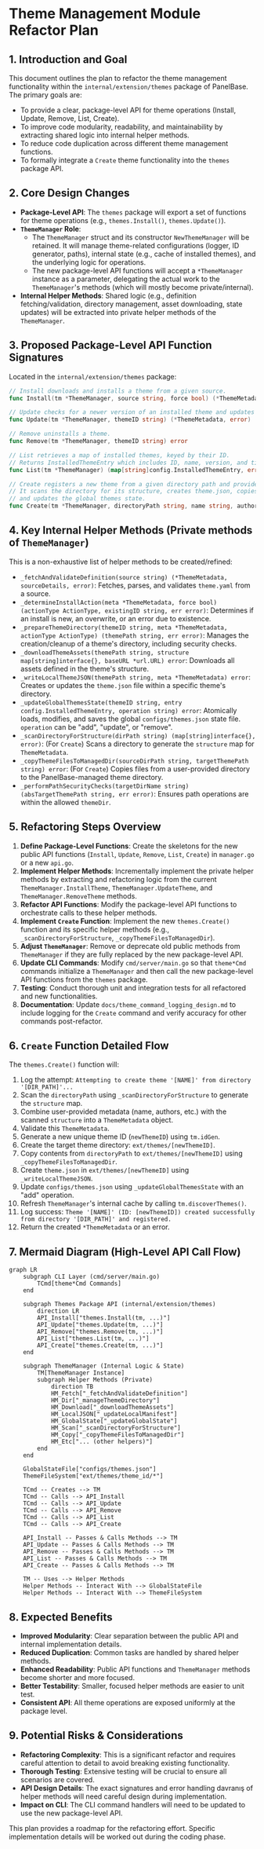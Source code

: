 # Theme Management Module Refactor Plan

## 1. Introduction and Goal

This document outlines the plan to refactor the theme management functionality within the `internal/extension/themes` package of PanelBase. The primary goals are:
- To provide a clear, package-level API for theme operations (Install, Update, Remove, List, Create).
- To improve code modularity, readability, and maintainability by extracting shared logic into internal helper methods.
- To reduce code duplication across different theme management functions.
- To formally integrate a `Create` theme functionality into the `themes` package API.

## 2. Core Design Changes

-   **Package-Level API**: The `themes` package will export a set of functions for theme operations (e.g., `themes.Install()`, `themes.Update()`).
-   **`ThemeManager` Role**:
    -   The `ThemeManager` struct and its constructor `NewThemeManager` will be retained. It will manage theme-related configurations (logger, ID generator, paths), internal state (e.g., cache of installed themes), and the underlying logic for operations.
    -   The new package-level API functions will accept a `*ThemeManager` instance as a parameter, delegating the actual work to the `ThemeManager`'s methods (which will mostly become private/internal).
-   **Internal Helper Methods**: Shared logic (e.g., definition fetching/validation, directory management, asset downloading, state updates) will be extracted into private helper methods of the `ThemeManager`.

## 3. Proposed Package-Level API Function Signatures

Located in the `internal/extension/themes` package:

```go
// Install downloads and installs a theme from a given source.
func Install(tm *ThemeManager, source string, force bool) (*ThemeMetadata, error)

// Update checks for a newer version of an installed theme and updates it.
func Update(tm *ThemeManager, themeID string) (*ThemeMetadata, error)

// Remove uninstalls a theme.
func Remove(tm *ThemeManager, themeID string) error

// List retrieves a map of installed themes, keyed by their ID.
// Returns InstalledThemeEntry which includes ID, name, version, and timestamps.
func List(tm *ThemeManager) (map[string]config.InstalledThemeEntry, error)

// Create registers a new theme from a given directory path and provided metadata.
// It scans the directory for its structure, creates theme.json, copies files if necessary,
// and updates the global themes state.
func Create(tm *ThemeManager, directoryPath string, name string, authors []string, version string, description string, sourceLink string) (*ThemeMetadata, error)
```

## 4. Key Internal Helper Methods (Private methods of `ThemeManager`)

This is a non-exhaustive list of helper methods to be created/refined:

-   `_fetchAndValidateDefinition(source string) (*ThemeMetadata, sourceDetails, error)`: Fetches, parses, and validates `theme.yaml` from a source.
-   `_determineInstallAction(meta *ThemeMetadata, force bool) (actionType ActionType, existingID string, err error)`: Determines if an install is new, an overwrite, or an error due to existence.
-   `_prepareThemeDirectory(themeID string, meta *ThemeMetadata, actionType ActionType) (themePath string, err error)`: Manages the creation/cleanup of a theme's directory, including security checks.
-   `_downloadThemeAssets(themePath string, structure map[string]interface{}, baseURL *url.URL) error`: Downloads all assets defined in the theme's structure.
-   `_writeLocalThemeJSON(themePath string, meta *ThemeMetadata) error`: Creates or updates the `theme.json` file within a specific theme's directory.
-   `_updateGlobalThemesState(themeID string, entry config.InstalledThemeEntry, operation string) error`: Atomically loads, modifies, and saves the global `configs/themes.json` state file. `operation` can be "add", "update", or "remove".
-   `_scanDirectoryForStructure(dirPath string) (map[string]interface{}, error)`: (For `Create`) Scans a directory to generate the `structure` map for `ThemeMetadata`.
-   `_copyThemeFilesToManagedDir(sourceDirPath string, targetThemePath string) error`: (For `Create`) Copies files from a user-provided directory to the PanelBase-managed theme directory.
-   `_performPathSecurityChecks(targetDirName string) (absTargetThemePath string, err error)`: Ensures path operations are within the allowed `themeDir`.

## 5. Refactoring Steps Overview

1.  **Define Package-Level Functions**: Create the skeletons for the new public API functions (`Install`, `Update`, `Remove`, `List`, `Create`) in `manager.go` or a new `api.go`.
2.  **Implement Helper Methods**: Incrementally implement the private helper methods by extracting and refactoring logic from the current `ThemeManager.InstallTheme`, `ThemeManager.UpdateTheme`, and `ThemeManager.RemoveTheme` methods.
3.  **Refactor API Functions**: Modify the package-level API functions to orchestrate calls to these helper methods.
4.  **Implement `Create` Function**: Implement the new `themes.Create()` function and its specific helper methods (e.g., `_scanDirectoryForStructure`, `_copyThemeFilesToManagedDir`).
5.  **Adjust `ThemeManager`**: Remove or deprecate old public methods from `ThemeManager` if they are fully replaced by the new package-level API.
6.  **Update CLI Commands**: Modify `cmd/server/main.go` so that `theme*Cmd` commands initialize a `ThemeManager` and then call the new package-level API functions from the `themes` package.
7.  **Testing**: Conduct thorough unit and integration tests for all refactored and new functionalities.
8.  **Documentation**: Update `docs/theme_command_logging_design.md` to include logging for the `Create` command and verify accuracy for other commands post-refactor.

## 6. `Create` Function Detailed Flow

The `themes.Create()` function will:
1.  Log the attempt: `Attempting to create theme '[NAME]' from directory '[DIR_PATH]'...`
2.  Scan the `directoryPath` using `_scanDirectoryForStructure` to generate the `structure` map.
3.  Combine user-provided metadata (name, authors, etc.) with the scanned `structure` into a `ThemeMetadata` object.
4.  Validate this `ThemeMetadata`.
5.  Generate a new unique theme ID (`newThemeID`) using `tm.idGen`.
6.  Create the target theme directory: `ext/themes/[newThemeID]`.
7.  Copy contents from `directoryPath` to `ext/themes/[newThemeID]` using `_copyThemeFilesToManagedDir`.
8.  Create `theme.json` in `ext/themes/[newThemeID]` using `_writeLocalThemeJSON`.
9.  Update `configs/themes.json` using `_updateGlobalThemesState` with an "add" operation.
10. Refresh `ThemeManager`'s internal cache by calling `tm.discoverThemes()`.
11. Log success: `Theme '[NAME]' (ID: [newThemeID]) created successfully from directory '[DIR_PATH]' and registered.`
12. Return the created `*ThemeMetadata` or an error.

## 7. Mermaid Diagram (High-Level API Call Flow)

```mermaid
graph LR
    subgraph CLI Layer (cmd/server/main.go)
        TCmd[theme*Cmd Commands]
    end

    subgraph Themes Package API (internal/extension/themes)
        direction LR
        API_Install["themes.Install(tm, ...)"]
        API_Update["themes.Update(tm, ...)"]
        API_Remove["themes.Remove(tm, ...)"]
        API_List["themes.List(tm, ...)"]
        API_Create["themes.Create(tm, ...)"]
    end

    subgraph ThemeManager (Internal Logic & State)
        TM[ThemeManager Instance]
        subgraph Helper Methods (Private)
            direction TB
            HM_Fetch["_fetchAndValidateDefinition"]
            HM_Dir["_manageThemeDirectory"]
            HM_Download["_downloadThemeAssets"]
            HM_LocalJSON["_updateLocalManifest"]
            HM_GlobalState["_updateGlobalState"]
            HM_Scan["_scanDirectoryForStructure"]
            HM_Copy["_copyThemeFilesToManagedDir"]
            HM_Etc["... (other helpers)"]
        end
    end

    GlobalStateFile["configs/themes.json"]
    ThemeFileSystem["ext/themes/theme_id/*"]

    TCmd -- Creates --> TM
    TCmd -- Calls --> API_Install
    TCmd -- Calls --> API_Update
    TCmd -- Calls --> API_Remove
    TCmd -- Calls --> API_List
    TCmd -- Calls --> API_Create

    API_Install -- Passes & Calls Methods --> TM
    API_Update -- Passes & Calls Methods --> TM
    API_Remove -- Passes & Calls Methods --> TM
    API_List -- Passes & Calls Methods --> TM
    API_Create -- Passes & Calls Methods --> TM

    TM -- Uses --> Helper Methods
    Helper Methods -- Interact With --> GlobalStateFile
    Helper Methods -- Interact With --> ThemeFileSystem
```

## 8. Expected Benefits

-   **Improved Modularity**: Clear separation between the public API and internal implementation details.
-   **Reduced Duplication**: Common tasks are handled by shared helper methods.
-   **Enhanced Readability**: Public API functions and `ThemeManager` methods become shorter and more focused.
-   **Better Testability**: Smaller, focused helper methods are easier to unit test.
-   **Consistent API**: All theme operations are exposed uniformly at the package level.

## 9. Potential Risks & Considerations

-   **Refactoring Complexity**: This is a significant refactor and requires careful attention to detail to avoid breaking existing functionality.
-   **Thorough Testing**: Extensive testing will be crucial to ensure all scenarios are covered.
-   **API Design Details**: The exact signatures and error handling davranış of helper methods will need careful design during implementation.
-   **Impact on CLI**: The CLI command handlers will need to be updated to use the new package-level API.

This plan provides a roadmap for the refactoring effort. Specific implementation details will be worked out during the coding phase.